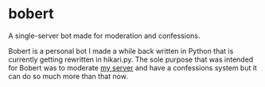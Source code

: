# bobert

A single-server bot made for moderation and confessions.

Bobert is a personal bot I made a while back written in Python that is currently getting rewritten in hikari.py. The sole purpose that was intended for Bobert was to moderate [my server](https://discord.gg/Wm8zz5vukP) and have a confessions system but it can do so much more than that now.
